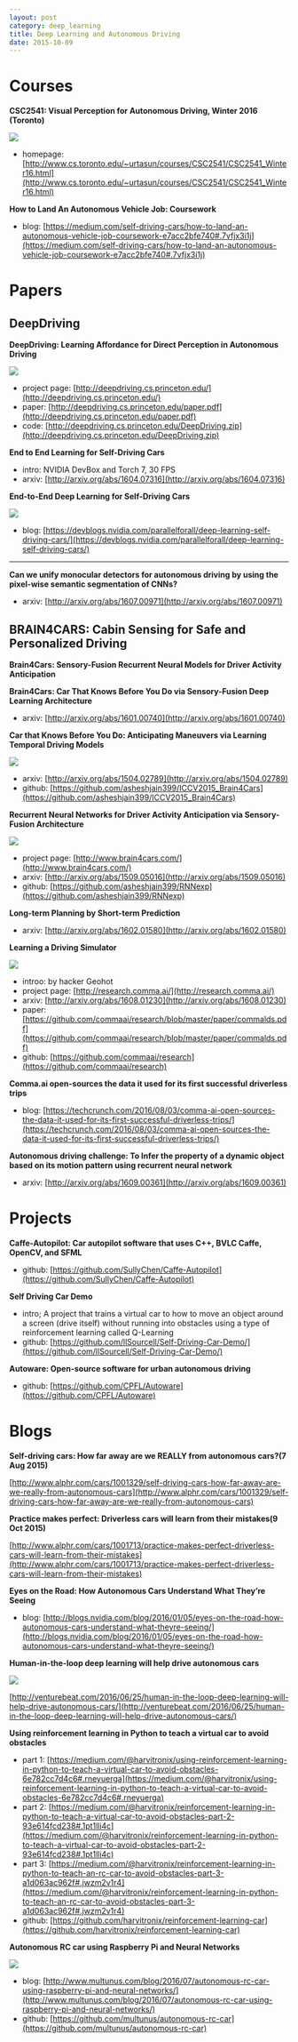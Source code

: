 ```yaml
---
layout: post
category: deep_learning
title: Deep Learning and Autonomous Driving
date: 2015-10-09
---
```


# Courses

**CSC2541: Visual Perception for Autonomous Driving, Winter 2016 (Toronto)**

![](http://www.cs.toronto.edu/~urtasun/courses/CSC2541/driving.jpg)

- homepage: [http://www.cs.toronto.edu/~urtasun/courses/CSC2541/CSC2541_Winter16.html](http://www.cs.toronto.edu/~urtasun/courses/CSC2541/CSC2541_Winter16.html)

**How to Land An Autonomous Vehicle Job: Coursework**

- blog: [https://medium.com/self-driving-cars/how-to-land-an-autonomous-vehicle-job-coursework-e7acc2bfe740#.7vfjx3i1j](https://medium.com/self-driving-cars/how-to-land-an-autonomous-vehicle-job-coursework-e7acc2bfe740#.7vfjx3i1j)

# Papers

## DeepDriving

**DeepDriving: Learning Affordance for Direct Perception in Autonomous Driving**

![](http://deepdriving.cs.princeton.edu/teaser.jpg)

- project page: [http://deepdriving.cs.princeton.edu/](http://deepdriving.cs.princeton.edu/)
- paper: [http://deepdriving.cs.princeton.edu/paper.pdf](http://deepdriving.cs.princeton.edu/paper.pdf)
- code: [http://deepdriving.cs.princeton.edu/DeepDriving.zip](http://deepdriving.cs.princeton.edu/DeepDriving.zip)

**End to End Learning for Self-Driving Cars**

- intro: NVIDIA DevBox and Torch 7, 30 FPS
- arxiv: [http://arxiv.org/abs/1604.07316](http://arxiv.org/abs/1604.07316)

**End-to-End Deep Learning for Self-Driving Cars**

![](https://devblogs.nvidia.com/parallelforall/wp-content/uploads/2016/08/training-624x291.png)

- blog: [https://devblogs.nvidia.com/parallelforall/deep-learning-self-driving-cars/](https://devblogs.nvidia.com/parallelforall/deep-learning-self-driving-cars/)

- - -

**Can we unify monocular detectors for autonomous driving by using the pixel-wise semantic segmentation of CNNs?**

- arxiv: [http://arxiv.org/abs/1607.00971](http://arxiv.org/abs/1607.00971)

## BRAIN4CARS: Cabin Sensing for Safe and Personalized Driving

**Brain4Cars: Sensory-Fusion Recurrent Neural Models for Driver Activity Anticipation**

**Brain4Cars: Car That Knows Before You Do via Sensory-Fusion Deep Learning Architecture**

- arxiv: [http://arxiv.org/abs/1601.00740](http://arxiv.org/abs/1601.00740)

**Car that Knows Before You Do: Anticipating Maneuvers via Learning Temporal Driving Models**

![](http://brain4cars.com/img/demo.jpg)

- arxiv: [http://arxiv.org/abs/1504.02789](http://arxiv.org/abs/1504.02789)
- github: [https://github.com/asheshjain399/ICCV2015_Brain4Cars](https://github.com/asheshjain399/ICCV2015_Brain4Cars)

**Recurrent Neural Networks for Driver Activity Anticipation via Sensory-Fusion Architecture**

![](http://brain4cars.com/img/fusionRNN.png)

- project page: [http://www.brain4cars.com/](http://www.brain4cars.com/)
- arxiv: [http://arxiv.org/abs/1509.05016](http://arxiv.org/abs/1509.05016)
- github: [https://github.com/asheshjain399/RNNexp](https://github.com/asheshjain399/RNNexp)

**Long-term Planning by Short-term Prediction**

- arxiv: [http://arxiv.org/abs/1602.01580](http://arxiv.org/abs/1602.01580)

**Learning a Driving Simulator**

![](http://research.comma.ai/images/selfsteer.gif)

- introo: by hacker Geohot
- project page: [http://research.comma.ai/](http://research.comma.ai/)
- arxiv: [http://arxiv.org/abs/1608.01230](http://arxiv.org/abs/1608.01230)
- paper: [https://github.com/commaai/research/blob/master/paper/commalds.pdf](https://github.com/commaai/research/blob/master/paper/commalds.pdf)
- github: [https://github.com/commaai/research](https://github.com/commaai/research)

**Comma.ai open-sources the data it used for its first successful driverless trips**

- blog: [https://techcrunch.com/2016/08/03/comma-ai-open-sources-the-data-it-used-for-its-first-successful-driverless-trips/](https://techcrunch.com/2016/08/03/comma-ai-open-sources-the-data-it-used-for-its-first-successful-driverless-trips/)

**Autonomous driving challenge: To Infer the property of a dynamic object based on its motion pattern using recurrent neural network**

- arxiv: [http://arxiv.org/abs/1609.00361](http://arxiv.org/abs/1609.00361)

# Projects

**Caffe-Autopilot: Car autopilot software that uses C++, BVLC Caffe, OpenCV, and SFML**

- github: [https://github.com/SullyChen/Caffe-Autopilot](https://github.com/SullyChen/Caffe-Autopilot)

**Self Driving Car Demo**

- intro; A project that trains a virtual car to how to move an object around a screen (drive itself) 
without running into obstacles using a type of reinforcement learning called Q-Learning
- github: [https://github.com/llSourcell/Self-Driving-Car-Demo/](https://github.com/llSourcell/Self-Driving-Car-Demo/)

**Autoware: Open-source software for urban autonomous driving**

- github: [https://github.com/CPFL/Autoware](https://github.com/CPFL/Autoware)

# Blogs

**Self-driving cars: How far away are we REALLY from autonomous cars?(7 Aug 2015)**

[http://www.alphr.com/cars/1001329/self-driving-cars-how-far-away-are-we-really-from-autonomous-cars](http://www.alphr.com/cars/1001329/self-driving-cars-how-far-away-are-we-really-from-autonomous-cars)

**Practice makes perfect: Driverless cars will learn from their mistakes(9 Oct 2015)**

[http://www.alphr.com/cars/1001713/practice-makes-perfect-driverless-cars-will-learn-from-their-mistakes](http://www.alphr.com/cars/1001713/practice-makes-perfect-driverless-cars-will-learn-from-their-mistakes)

**Eyes on the Road: How Autonomous Cars Understand What They’re Seeing**

- blog: [http://blogs.nvidia.com/blog/2016/01/05/eyes-on-the-road-how-autonomous-cars-understand-what-theyre-seeing/](http://blogs.nvidia.com/blog/2016/01/05/eyes-on-the-road-how-autonomous-cars-understand-what-theyre-seeing/)

**Human-in-the-loop deep learning will help drive autonomous cars**

![](https://venturebeat.com/wp-content/uploads/2016/05/Ubercar.jpg)

[http://venturebeat.com/2016/06/25/human-in-the-loop-deep-learning-will-help-drive-autonomous-cars/](http://venturebeat.com/2016/06/25/human-in-the-loop-deep-learning-will-help-drive-autonomous-cars/)

**Using reinforcement learning in Python to teach a virtual car to avoid obstacles**

- part 1: [https://medium.com/@harvitronix/using-reinforcement-learning-in-python-to-teach-a-virtual-car-to-avoid-obstacles-6e782cc7d4c6#.rneyuerga](https://medium.com/@harvitronix/using-reinforcement-learning-in-python-to-teach-a-virtual-car-to-avoid-obstacles-6e782cc7d4c6#.rneyuerga)
- part 2: [https://medium.com/@harvitronix/reinforcement-learning-in-python-to-teach-a-virtual-car-to-avoid-obstacles-part-2-93e614fcd238#.1pt1lli4c](https://medium.com/@harvitronix/reinforcement-learning-in-python-to-teach-a-virtual-car-to-avoid-obstacles-part-2-93e614fcd238#.1pt1lli4c)
- part 3: [https://medium.com/@harvitronix/reinforcement-learning-in-python-to-teach-an-rc-car-to-avoid-obstacles-part-3-a1d063ac962f#.jwzm2v1r4](https://medium.com/@harvitronix/reinforcement-learning-in-python-to-teach-an-rc-car-to-avoid-obstacles-part-3-a1d063ac962f#.jwzm2v1r4)
- github: [https://github.com/harvitronix/reinforcement-learning-car](https://github.com/harvitronix/reinforcement-learning-car)

**Autonomous RC car using Raspberry Pi and Neural Networks**

![](https://camo.githubusercontent.com/42bd1644f47af0eec0a484011444d9a2ffe2bda9/68747470733a2f2f696d672e796f75747562652e636f6d2f76692f64437942764c6a573658302f6d617872657364656661756c742e6a7067)

- blog: [http://www.multunus.com/blog/2016/07/autonomous-rc-car-using-raspberry-pi-and-neural-networks/](http://www.multunus.com/blog/2016/07/autonomous-rc-car-using-raspberry-pi-and-neural-networks/)
- github: [https://github.com/multunus/autonomous-rc-car](https://github.com/multunus/autonomous-rc-car)
